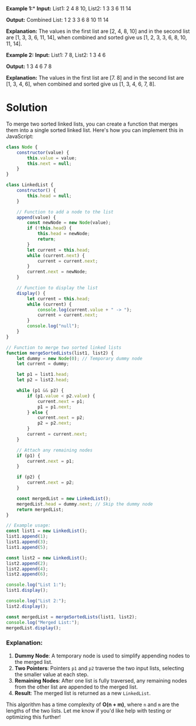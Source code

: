 **Example 1:***
**Input:** List1: 2 4 8 10, 
List2: 1 3 3 6 11 14

**Output:** Combined List: 1 2 3 3 6 8 10 11 14

**Explanation:** The values in the first list are [2, 4, 8, 10] and in the second list are [1, 3, 3, 6, 11, 14], when combined and sorted give us [1, 2, 3, 3, 6, 8, 10, 11, 14].

**Example 2:**
**Input:**
List1: 7 8, 
List2: 1 3 4 6

**Output:** 1 3 4 6 7 8

**Explanation:** The values in the first list are [7. 8] and in the second list are [1, 3, 4, 6], when combined and sorted give us [1, 3, 4, 6, 7, 8].

# Solution

To merge two sorted linked lists, you can create a function that merges them into a single sorted linked list. Here's how you can implement this in JavaScript:

```javascript
class Node {
    constructor(value) {
        this.value = value;
        this.next = null;
    }
}

class LinkedList {
    constructor() {
        this.head = null;
    }

    // Function to add a node to the list
    append(value) {
        const newNode = new Node(value);
        if (!this.head) {
            this.head = newNode;
            return;
        }
        let current = this.head;
        while (current.next) {
            current = current.next;
        }
        current.next = newNode;
    }

    // Function to display the list
    display() {
        let current = this.head;
        while (current) {
            console.log(current.value + " -> ");
            current = current.next;
        }
        console.log("null");
    }
}

// Function to merge two sorted linked lists
function mergeSortedLists(list1, list2) {
    let dummy = new Node(0); // Temporary dummy node
    let current = dummy;

    let p1 = list1.head;
    let p2 = list2.head;

    while (p1 && p2) {
        if (p1.value < p2.value) {
            current.next = p1;
            p1 = p1.next;
        } else {
            current.next = p2;
            p2 = p2.next;
        }
        current = current.next;
    }

    // Attach any remaining nodes
    if (p1) {
        current.next = p1;
    }

    if (p2) {
        current.next = p2;
    }

    const mergedList = new LinkedList();
    mergedList.head = dummy.next; // Skip the dummy node
    return mergedList;
}

// Example usage:
const list1 = new LinkedList();
list1.append(1);
list1.append(3);
list1.append(5);

const list2 = new LinkedList();
list2.append(2);
list2.append(4);
list2.append(6);

console.log("List 1:");
list1.display();

console.log("List 2:");
list2.display();

const mergedList = mergeSortedLists(list1, list2);
console.log("Merged List:");
mergedList.display();
```

### Explanation:

1. **Dummy Node**: A temporary node is used to simplify appending nodes to the merged list.
2. **Two Pointers**: Pointers `p1` and `p2` traverse the two input lists, selecting the smaller value at each step.
3. **Remaining Nodes**: After one list is fully traversed, any remaining nodes from the other list are appended to the merged list.
4. **Result**: The merged list is returned as a new `LinkedList`.

This algorithm has a time complexity of **O(n + m)**, where `n` and `m` are the lengths of the two lists. Let me know if you'd like help with testing or optimizing this further!